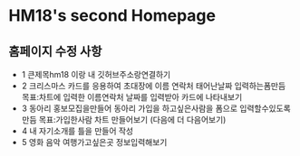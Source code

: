 # HM18's second Homepage
## 홈페이지 수정 사항 
* 1 큰제목hm18 이랑 내 깃허브주소랑연결하기
* 2 크리스마스 카드를 응용하여 초대장에 이름 연락처 태어난날짜 입력하는폼만듬  목표:차트에 입력한 이름연락처 날짜를 입력받아 카드에 나타내보기 
* 3 동아리 홍보모집을만들어 동아리 가입을 하고싶은사람을 폼으로 입력할수있도록 만듬 목표:가입한사람 차트 만들어보기 (다음에 더 다음어보기) 
* 4 내 자기소개를 틀을 만들어 작성 
* 5 영화 음악 여행가고싶은곳 정보입력해보기 

